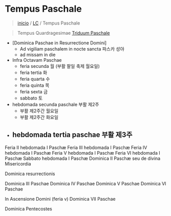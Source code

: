 # Tempus Paschale
> [inicio](./README.md) / [LC](../LC.md) / Tempus Paschale

> Tempus Quardragesimae
> [Triduum Paschale](./LQ.md#sacrum-triduum-paschale)


- [Dominica Paschae in Resurrectione Domini]
	- Ad vigiliam paschalem in nocte sancta 파스카 성야
	- ad missam in die
- Infra Octavam Paschae
	- feria secunda 월 (부활 팔일 축제 월요일)
	- feria tertia 화
	- feria quarta 수
	- feria quinta 목
	- feria sexta 금
	- sabbato 토
- hebdomada secunda paschale 부활 제2주
	- 부활 제2주간 월요일
	- 부활 제2주간 화요일
- hebdomada tertia paschae 부활 제3주
	- 



Feria II hebdomada I Paschæ
Feria III hebdomada I Paschæ
Feria IV hebdomada I Paschæ
Feria V hebdomada I Paschæ
Feria VI hebdomada I Paschæ
Sabbato hebdomada I Paschæ
Dominica II Paschæ seu de divina Misericordia






Dominica resurrectionis

Dominica III Paschae
Dominica IV Paschae
Dominica V Paschae
Dominica VI Paschae

In Ascensione Domini (feria v)
Dominica VII Paschae

Dominica Pentecostes



